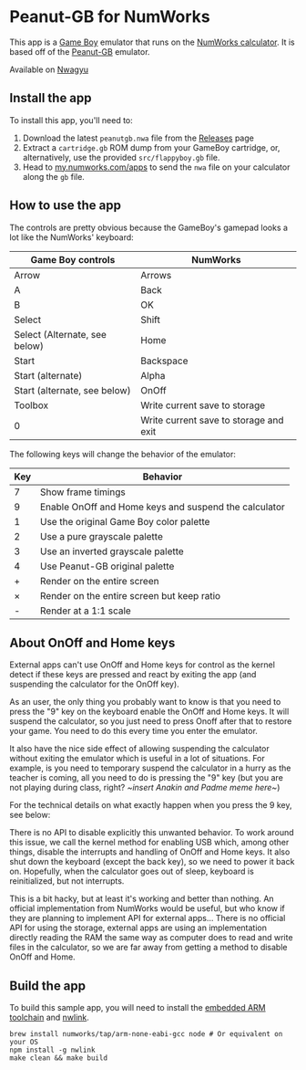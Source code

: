 # Peanut-GB for NumWorks

This app is a [Game Boy](https://en.wikipedia.org/wiki/Game_Boy) emulator that runs on the [NumWorks calculator](https://www.numworks.com). It is based off of the [Peanut-GB](https://github.com/deltabeard/Peanut-GB) emulator.

Available on [Nwagyu](https://yaya-cout.github.io/Nwagyu/)

## Install the app

To install this app, you'll need to:
1. Download the latest `peanutgb.nwa` file from the [Releases](https://codeberg.org/Yaya-Cout/peanutgb/releases) page
2. Extract a `cartridge.gb` ROM dump from your GameBoy cartridge, or, alternatively, use the provided `src/flappyboy.gb` file.
3. Head to [my.numworks.com/apps](https://my.numworks.com/apps) to send the `nwa` file on your calculator along the `gb` file.

## How to use the app

The controls are pretty obvious because the GameBoy's gamepad looks a lot like the NumWorks' keyboard:

|Game Boy controls|NumWorks|
|-|-|
|Arrow|Arrows|
|A|Back|
|B|OK|
|Select|Shift|
|Select (Alternate, see below) |Home|
|Start|Backspace|
|Start (alternate)|Alpha|
|Start (alternate, see below)|OnOff|
|Toolbox|Write current save to storage|
|0|Write current save to storage and exit|

The following keys will change the behavior of the emulator:

|Key|Behavior|
|-|-|
|7|Show frame timings|
|9|Enable OnOff and Home keys and suspend the calculator|
|1|Use the original Game Boy color palette|
|2|Use a pure grayscale palette|
|3|Use an inverted grayscale palette|
|4|Use Peanut-GB original palette|
|+|Render on the entire screen|
|×|Render on the entire screen but keep ratio|
|-|Render at a 1:1 scale|

## About OnOff and Home keys

External apps can't use OnOff and Home keys for control as the kernel detect if
these keys are pressed and react by exiting the app (and suspending the
calculator for the OnOff key).

As an user, the only thing you probably want to know is that you need to press
the "9" key on the keyboard enable the OnOff and Home keys. It will suspend the
calculator, so you just need to press Onoff after that to restore your game.
You need to do this every time you enter the emulator.

It also have the nice side effect of allowing suspending the calculator without
exiting the emulator which is useful in a lot of situations. For example, is
you need to temporary suspend the calculator in a hurry as the teacher is
coming, all you need to do is pressing the "9" key (but you are not playing
during class, right? _~insert Anakin and Padme meme here~_)

For the technical details on what exactly happen when you press the 9 key, see
below:

There is no API to disable explicitly this unwanted behavior. To work around
this issue, we call the kernel method for enabling USB which, among other
things, disable the interrupts and handling of OnOff and Home keys. It also
shut down the keyboard (except the back key), so we need to power it back on.
Hopefully, when the calculator goes out of sleep, keyboard is reinitialized, but
not interrupts.

This is a bit hacky, but at least it's working and better than nothing. An
official implementation from NumWorks would be useful, but who know if they are
planning to implement API for external apps… There is no official API for using
the storage, external apps are using an implementation directly reading the RAM
the same way as computer does to read and write files in the calculator, so we
are far away from getting a method to disable OnOff and Home.

## Build the app

To build this sample app, you will need to install the [embedded ARM toolchain](https://developer.arm.com/Tools%20and%20Software/GNU%20Toolchain) and [nwlink](https://www.npmjs.com/package/nwlink).

```shell
brew install numworks/tap/arm-none-eabi-gcc node # Or equivalent on your OS
npm install -g nwlink
make clean && make build
```
